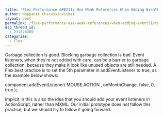 ```yaml
---
title: 'Flex Performance &#8211; Use Weak References When Adding EventListeners'
author: Noppanit Charassinvichai
layout: post
permalink: /flex-performance-use-weak-references-when-adding-eventlisteners/
dsq_thread_id:
  - 231826300
categories:
  - Flex
---
```

Garbage collection is good. Blocking garbage collection is bad. Event listeners, when they&#8217;re not added with care, can be a barrier to garbage collection, because they make it look like unused objects are still needed. A Flex best practice is to set the 5th parameter in addEventListener to true, as the example below shows:

component.addEventListener( MOUSE.ACTION , onMonthChange, false, 0, true );

Implicit in this is also the idea that you should add your event listeners in ActionScript, rather than MXML. Our initial prototype does not follow this practice, but we should try to follow it going forward.